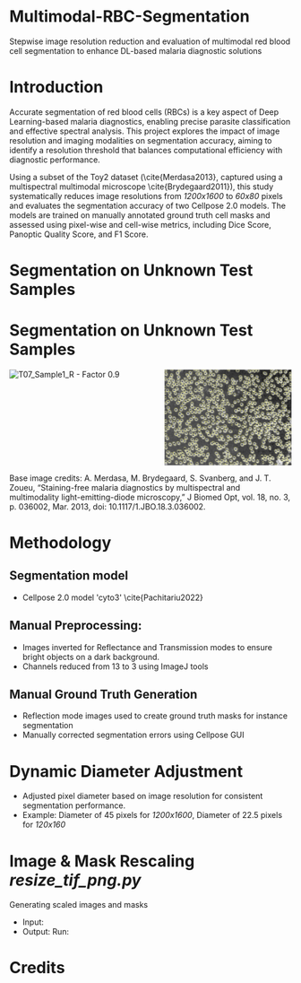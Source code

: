 # Multimodal-RBC-Segmentation
Stepwise image resolution reduction and evaluation of multimodal red blood cell segmentation to enhance DL-based malaria diagnostic solutions

# Introduction
Accurate segmentation of red blood cells (RBCs) is a key aspect of Deep Learning-based malaria diagnostics, enabling precise parasite classification and effective spectral analysis. This project explores the impact of image resolution and imaging modalities on segmentation accuracy, aiming to identify a resolution threshold that balances computational efficiency with diagnostic performance.

Using a subset of the Toy2 dataset (\cite{Merdasa2013}, captured using a multispectral multimodal microscope \cite{Brydegaard2011}), this study systematically reduces image resolutions from *1200x1600* to *60x80* pixels and evaluates the segmentation accuracy of two Cellpose 2.0 models. The models are trained on manually annotated ground truth cell masks and assessed using pixel-wise and cell-wise metrics, including Dice Score, Panoptic Quality Score, and F1 Score.

# Segmentation on Unknown Test Samples
# Segmentation on Unknown Test Samples

<div style="display: flex; justify-content: space-between;">
  <img src="images/test_result_0_9.eps" alt="T07_Sample1_R - Factor 0.9" width="45%" />
  <img src="images/test_result_0_2.png" alt="T07_Sample1_R - Factor 0.2" width="45%" />
</div>

Base image credits: A. Merdasa, M. Brydegaard, S. Svanberg, and J. T. Zoueu, “Staining-free malaria diagnostics by multispectral and multimodality light-emitting-diode microscopy,” J Biomed Opt, vol. 18, no. 3, p. 036002, Mar. 2013, doi: 10.1117/1.JBO.18.3.036002.




# Methodology
## Segmentation model
- Cellpose 2.0 model 'cyto3' \cite{Pachitariu2022}
## Manual Preprocessing:
- Images inverted for Reflectance and Transmission modes to ensure bright objects on a dark background.
- Channels reduced from 13 to 3 using ImageJ tools
## Manual Ground Truth Generation
- Reflection mode images used to create ground truth masks for instance segmentation
- Manually corrected segmentation errors using Cellpose GUI

# Dynamic Diameter Adjustment
- Adjusted pixel diameter based on image resolution for consistent segmentation performance.
- Example: Diameter of 45 pixels for *1200x1600*, Diameter of 22.5 pixels for *120x160*

# Image & Mask Rescaling *resize_tif_png.py*
Generating scaled images and masks
- Input:
- Output:
  Run: 
# Credits

